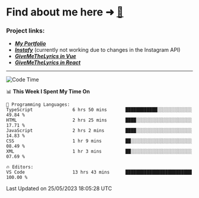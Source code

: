 # Find about me here ➜ [🧑](https://pauabella.dev)

### Project links:
- ***[My Portfolio](https://pauabella.dev)***
- ***[Instafy](https://instafy.me)*** (currently not working due to changes in the Instagram API)
- ***[GiveMeTheLyrics in Vue](https://lyrics.pauabella.dev)***
- ***[GiveMeTheLyrics in React](https://pauabella.dev/GiveMeTheLyrics)***

---
<!--START_SECTION:waka-->
![Code Time](http://img.shields.io/badge/Code%20Time-2%2C171%20hrs%2043%20mins-blue)

📊 **This Week I Spent My Time On** 

```text
💬 Programming Languages: 
TypeScript               6 hrs 50 mins       ████████████░░░░░░░░░░░░░   49.84 % 
HTML                     2 hrs 25 mins       ████░░░░░░░░░░░░░░░░░░░░░   17.71 % 
JavaScript               2 hrs 2 mins        ████░░░░░░░░░░░░░░░░░░░░░   14.83 % 
CSS                      1 hr 9 mins         ██░░░░░░░░░░░░░░░░░░░░░░░   08.49 % 
XML                      1 hr 3 mins         ██░░░░░░░░░░░░░░░░░░░░░░░   07.69 % 

🔥 Editors: 
VS Code                  13 hrs 43 mins      █████████████████████████   100.00 % 
```


 Last Updated on 25/05/2023 18:05:28 UTC
<!--END_SECTION:waka-->
